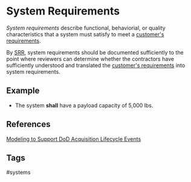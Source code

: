# System Requirements

*System requirements* describe functional, behaviorial, or quality characteristics that a system must satisfy to meet a [customer's requirements](../202403242300).  

By [SRR](../202403242257), system requirements should be documented sufficiently to the point where reviewers can determine whether the contractors have sufficiently understood and translated the [customer's requirements](../202403242300) into system requirements.  

## Example
* The system **shall** have a payload capacity of 5,000 lbs.  

## References
[Modeling to Support DoD Acquisition Lifecycle Events](https://apps.dtic.mil/sti/pdfs/AD1168439.pdf)

## Tags
#systems
